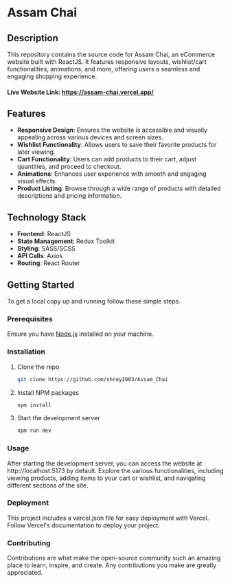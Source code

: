 # Assam Chai

## Description

This repository contains the source code for Assam Chai, an eCommerce website built with ReactJS. It features responsive layouts, wishlist/cart functionalities, animations, and more, offering users a seamless and engaging shopping experience.

#### Live Website Link: https://assam-chai.vercel.app/

## Features

- **Responsive Design**: Ensures the website is accessible and visually appealing across various devices and screen sizes.
- **Wishlist Functionality**: Allows users to save their favorite products for later viewing.
- **Cart Functionality**: Users can add products to their cart, adjust quantities, and proceed to checkout.
- **Animations**: Enhances user experience with smooth and engaging visual effects.
- **Product Listing**: Browse through a wide range of products with detailed descriptions and pricing information.

## Technology Stack

- **Frontend**: ReactJS
- **State Management**: Redux Toolkit
- **Styling**: SASS/SCSS
- **API Calls**: Axios
- **Routing**: React Router

## Getting Started

To get a local copy up and running follow these simple steps.

### Prerequisites

Ensure you have [Node.js](https://nodejs.org/) installed on your machine.

### Installation

1. Clone the repo
   ```sh
   git clone https://github.com/shrey2003/Assam_Chai 
   ```

2. Install NPM packages
    ```sh
    npm install
    ```
3. Start the development server
    ``` sh
    npm run dev
   ```
### Usage
After starting the development server, you can access the website at http://localhost:5173 by default. Explore the various functionalities, including viewing products, adding items to your cart or wishlist, and navigating different sections of the site.

### Deployment
This project includes a vercel.json file for easy deployment with Vercel. Follow Vercel's documentation to deploy your project.

### Contributing
Contributions are what make the open-source community such an amazing place to learn, inspire, and create. Any contributions you make are greatly appreciated.

